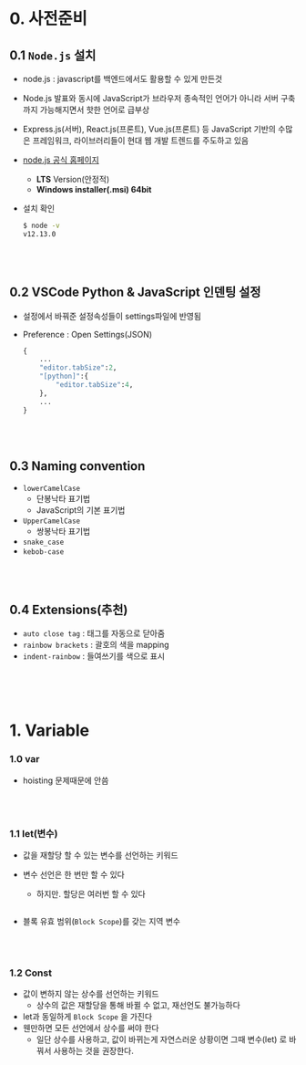 # 0. 사전준비

## 0.1 `Node.js` 설치

- node.js : javascript를 백엔드에서도 활용할 수 있게 만든것
- Node.js 발표와 동시에 JavaScript가 브라우저 종속적인 언어가 아니라 서버 구축까지 가능해지면서 핫한 언어로 급부상
- Express.js(서버), React.js(프론트), Vue.js(프론트) 등 JavaScript 기반의 수많은 프레임워크, 라이브러리들이 현대 웹 개발 트렌드를 주도하고 있음

- [node.js 공식 홈페이지](https://nodejs.org/ko/)

  - **LTS** Version(안정적)
  - **Windows installer(.msi) 64bit**

- 설치 확인

  ```bash
  $ node -v
  v12.13.0
  ```

<br>

<br>

## 0.2 VSCode Python & JavaScript 인덴팅 설정

- 설정에서 바꿔준 설정속성들이 settings파일에 반영됨

- Preference : Open Settings(JSON)

  ```python
  {
      ...
      "editor.tabSize":2,
      "[python]":{
          "editor.tabSize":4,
      },
      ...
  }
  ```



<br>

<br>

## 0.3 Naming convention

- `lowerCamelCase`
  - 단봉낙타 표기법
  - JavaScript의 기본 표기법
- `UpperCamelCase`
  - 쌍봉낙타 표기법
- `snake_case`
- `kebob-case`



<br>

<br>

## 0.4 Extensions(추천)

- `auto close tag` : 태그를 자동으로 닫아줌
- `rainbow brackets` : 괄호의 색을 mapping
- `indent-rainbow` : 들여쓰기를 색으로 표시

<br>

<br>

<br>

# 1. Variable

### 1.0 var

- hoisting 문제때문에 안씀

<br>

<br>

### 1.1 let(변수)

- 값을 재할당 할 수 있는 변수를 선언하는 키워드

- 변수 선언은 한 번만 할 수 있다

  - 하지만. 할당은 여러번 할 수 있다

    ```python
    
    ```

- 블록 유효 범위(`Block Scope`)를 갖는 지역 변수

<br>

<br>

### 1.2 Const

- 값이 변하지 않는 상수를 선언하는 키워드
  - 상수의 값은 재할당을 통해 바뀔 수 없고, 재선언도 불가능하다
- let과 동일하게 `Block Scope` 을 가진다
- 웬만하면 모든 선언에서 상수를 써야 한다
  - 일단 상수를 사용하고, 값이 바뀌는게 자연스러운 상황이면 그때 변수(let) 로 바꿔서 사용하는 것을 권장한다.